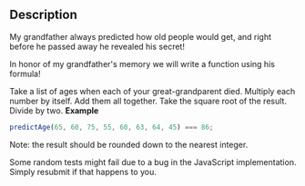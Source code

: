 ## Description

My grandfather always predicted how old people would get, and right before he passed away he revealed his secret!

In honor of my grandfather's memory we will write a function using his formula!

Take a list of ages when each of your great-grandparent died.
Multiply each number by itself.
Add them all together.
Take the square root of the result.
Divide by two.
**Example**

```ts
predictAge(65, 60, 75, 55, 60, 63, 64, 45) === 86;
```

Note: the result should be rounded down to the nearest integer.

Some random tests might fail due to a bug in the JavaScript implementation. Simply resubmit if that happens to you.
